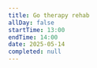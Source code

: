 ```yaml
---
title: Go therapy rehab 
allDay: false
startTime: 13:00
endTime: 14:00
date: 2025-05-14
completed: null
---
```


